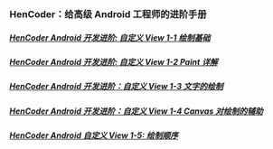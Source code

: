 ### HenCoder：给高级 Android 工程师的进阶手册
##### [HenCoder Android 开发进阶: 自定义 View 1-1 绘制基础](https://juejin.im/post/5962a3746fb9a06ba2687226)
##### [HenCoder Android 开发进阶: 自定义 View 1-2 Paint 详解](https://juejin.im/post/596baf5f6fb9a06bb15a3df9)
##### [HenCoder Android 开发进阶：自定义 View 1-3 文字的绘制](https://juejin.im/post/5975ba086fb9a06ba0252fd4)
##### [HenCoder Android 开发进阶：自定义 View 1-4 Canvas 对绘制的辅助](https://juejin.im/post/59836368f265da3e2c70e37c)
##### [HenCoder Android 自定义 View 1-5: 绘制顺序](https://juejin.im/post/599109e45188257c666c60b6)
##### []()
